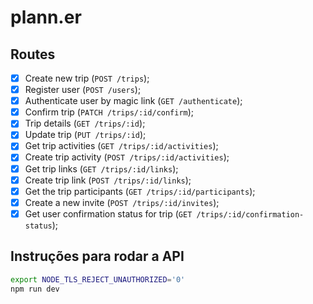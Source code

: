 # plann.er

## Routes

- [x] Create new trip (`POST /trips`);
- [x] Register user (`POST /users`);
- [x] Authenticate user by magic link (`GET /authenticate`);
- [x] Confirm trip (`PATCH /trips/:id/confirm`);
- [x] Trip details (`GET /trips/:id`);
- [x] Update trip (`PUT /trips/:id`);
- [x] Get trip activities (`GET /trips/:id/activities`);
- [x] Create trip activity (`POST /trips/:id/activities`);
- [x] Get trip links (`GET /trips/:id/links`);
- [x] Create trip link (`POST /trips/:id/links`);
- [x] Get the trip participants (`GET /trips/:id/participants`);
- [x] Create a new invite (`POST /trips/:id/invites`);
- [x] Get user confirmation status for trip (`GET /trips/:id/confirmation-status`);

## Instruções para rodar a API

```bash
export NODE_TLS_REJECT_UNAUTHORIZED='0'
npm run dev
```